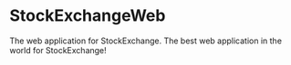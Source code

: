 # StockExchangeWeb
The web application for StockExchange. The best web application in the world for StockExchange!
